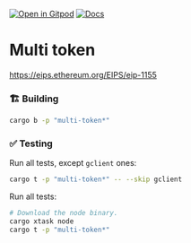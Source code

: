 [![Open in Gitpod](https://img.shields.io/badge/Open_in-Gitpod-white?logo=gitpod)](https://gitpod.io/#FOLDER=multi-token/https://github.com/gear-foundation/dapps)
[![Docs](https://img.shields.io/github/actions/workflow/status/gear-foundation/dapps/contracts.yml?logo=rust&label=docs)](https://dapps.gear.rs/multi_token_io)

# Multi token

https://eips.ethereum.org/EIPS/eip-1155

### 🏗️ Building

```sh
cargo b -p "multi-token*"
```

### ✅ Testing

Run all tests, except `gclient` ones:
```sh
cargo t -p "multi-token*" -- --skip gclient
```

Run all tests:
```sh
# Download the node binary.
cargo xtask node
cargo t -p "multi-token*"
```
